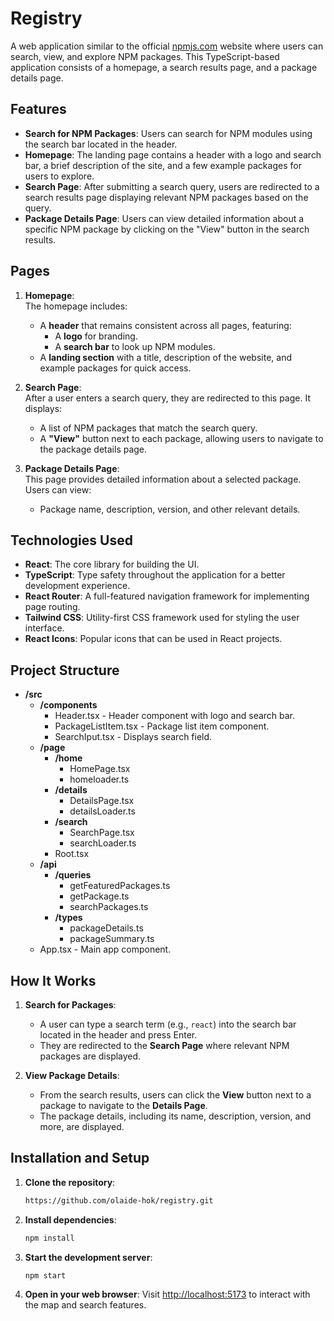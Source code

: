 # Registry

A web application similar to the official [npmjs.com](https://www.npmjs.com) website where users can search, view, and explore NPM packages. This TypeScript-based application consists of a homepage, a search results page, and a package details page.

## Features

-   **Search for NPM Packages**: Users can search for NPM modules using the search bar located in the header.
-   **Homepage**: The landing page contains a header with a logo and search bar, a brief description of the site, and a few example packages for users to explore.
-   **Search Page**: After submitting a search query, users are redirected to a search results page displaying relevant NPM packages based on the query.
-   **Package Details Page**: Users can view detailed information about a specific NPM package by clicking on the "View" button in the search results.

## Pages

1. **Homepage**:  
   The homepage includes:

    - A **header** that remains consistent across all pages, featuring:
        - A **logo** for branding.
        - A **search bar** to look up NPM modules.
    - A **landing section** with a title, description of the website, and example packages for quick access.

2. **Search Page**:  
   After a user enters a search query, they are redirected to this page. It displays:

    - A list of NPM packages that match the search query.
    - A **"View"** button next to each package, allowing users to navigate to the package details page.

3. **Package Details Page**:  
   This page provides detailed information about a selected package. Users can view:
    - Package name, description, version, and other relevant details.

## Technologies Used

-   **React**: The core library for building the UI.
-   **TypeScript**: Type safety throughout the application for a better development experience.
-   **React Router**: A full-featured navigation framework for implementing page routing.
-   **Tailwind CSS**: Utility-first CSS framework used for styling the user interface.
-   **React Icons**: Popular icons that can be used in React projects.

## Project Structure

-   **/src**
    -   **/components**
        -   Header.tsx - Header component with logo and search bar.
        -   PackageListItem.tsx - Package list item component.
        -   SearchIput.tsx - Displays search field.
    -   **/page**
        -   **/home**
            -   HomePage.tsx
            -   homeloader.ts
        -   **/details**
            -   DetailsPage.tsx
            -   detailsLoader.ts
        -   **/search**
            -   SearchPage.tsx
            -   searchLoader.ts
        -   Root.tsx
    -   **/api**
        -   **/queries**
            -   getFeaturedPackages.ts
            -   getPackage.ts
            -   searchPackages.ts
        -   **/types**
            -   packageDetails.ts
            -   packageSummary.ts
    -   App.tsx - Main app component.

## How It Works

1. **Search for Packages**:

    - A user can type a search term (e.g., `react`) into the search bar located in the header and press Enter.
    - They are redirected to the **Search Page** where relevant NPM packages are displayed.

2. **View Package Details**:
    - From the search results, users can click the **View** button next to a package to navigate to the **Details Page**.
    - The package details, including its name, description, version, and more, are displayed.

## Installation and Setup

1. **Clone the repository**:

    ```bash
    https://github.com/olaide-hok/registry.git
    ```

2. **Install dependencies**:

    ```bash
    npm install
    ```

3. **Start the development server**:

    ```bash
    npm start
    ```

4. **Open in your web browser**: Visit <http://localhost:5173> to interact with the map and search features.
